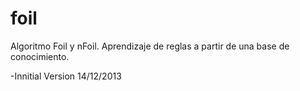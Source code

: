 foil
====

Algoritmo Foil y nFoil. Aprendizaje de reglas a partir de una base de conocimiento.

-Innitial Version 14/12/2013
